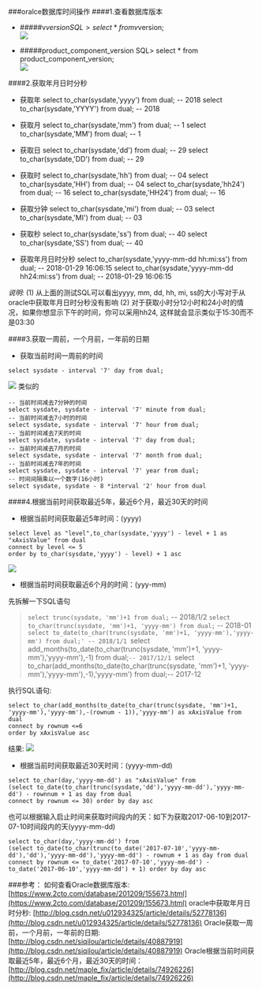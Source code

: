 ###oralce数据库时间操作
####1.查看数据库版本
- #####v$version
SQL> select * from v$version;<br/>
![](QQ截图20180129093548.png)

- #####product_component_version
SQL> select * from product_component_version;<br/>
![](QQ截图20180129094432.png)

####2.获取年月日时分秒
- 获取年
select to_char(sysdate,'yyyy') from dual; -- 2018
select to_char(sysdate,'YYYY') from dual; -- 2018

- 获取月
select to_char(sysdate,'mm') from dual; -- 1
select to_char(sysdate,'MM') from dual; -- 1

- 获取日
select to_char(sysdate,'dd') from dual; -- 29
select to_char(sysdate,'DD') from dual; -- 29

- 获取时
select to_char(sysdate,'hh') from dual; -- 04
select to_char(sysdate,'HH') from dual; -- 04
select to_char(sysdate,'hh24') from dual; -- 16
select to_char(sysdate,'HH24') from dual; -- 16

- 获取分钟
select to_char(sysdate,'mi') from dual; -- 03
select to_char(sysdate,'MI') from dual; -- 03

- 获取秒
select to_char(sysdate,'ss') from dual; -- 40
select to_char(sysdate,'SS') from dual; -- 40

- 获取年月日时分秒
select to_char(sysdate,'yyyy-mm-dd hh:mi:ss') from dual; -- 2018-01-29 16:06:15
select to_char(sysdate,'yyyy-mm-dd hh24:mi:ss') from dual; -- 2018-01-29 16:06:15

 *说明:*
(1) 从上面的测试SQL可以看出yyyy, mm, dd, hh, mi, ss的大小写对于从oracle中获取年月日时分秒没有影响
(2) 对于获取小时分12小时和24小时的情况，如果你想显示下午的时间，你可以采用hh24, 这样就会显示类似于15:30而不是03:30

####3.获取一周前，一个月前，一年前的日期
- 获取当前时间一周前的时间
```
select sysdate - interval '7' day from dual;
```
![](QQ截图20180129101923.png)
类似的
```
-- 当前时间减去7分钟的时间
select sysdate, sysdate - interval '7' minute from dual;
-- 当前时间减去7小时的时间
select sysdate, sysdate - interval '7' hour from dual;
-- 当前时间减去7天的时间
select sysdate, sysdate - interval '7' day from dual;
-- 当前时间减去7月的时间
select sysdate, sysdate - interval '7' month from dual;
-- 当前时间减去7年的时间
select sysdate, sysdate - interval '7' year from dual;
-- 时间间隔乘以一个数字(16小时)
select sysdate, sysdate - 8 *interval '2' hour from dual
```

####4.根据当前时间获取最近5年，最近6个月，最近30天的时间
- 根据当前时间获取最近5年时间：(yyyy)
```
select level as "level",to_char(sysdate,'yyyy') - level + 1 as "xAxisValue" from dual
connect by level <= 5
order by to_char(sysdate,'yyyy') - level) + 1 asc
```
![](QQ截图20180129103913.png)

- 根据当前时间获取最近6个月的时间：(yyy-mm)

 先拆解一下SQL语句
> `select trunc(sysdate, 'mm')+1 from dual;` -- 2018/1/2
> `select to_char(trunc(sysdate, 'mm')+1, 'yyyy-mm') from dual;` -- 2018-01
> `select to_date(to_char(trunc(sysdate, 'mm')+1, 'yyyy-mm'),'yyyy-mm') from dual;' -- 2018/1/1
> `select add_months(to_date(to_char(trunc(sysdate, 'mm')+1, 'yyyy-mm'),'yyyy-mm'),-1) from dual;`-- 2017/12/1
> `select to_char(add_months(to_date(to_char(trunc(sysdate, 'mm')+1, 'yyyy-mm'),'yyyy-mm'),-1),'yyyy-mm') from dual;-- 2017-12

 执行SQL语句:
```
select to_char(add_months(to_date(to_char(trunc(sysdate, 'mm')+1, 'yyyy-mm'),'yyyy-mm'),-(rownum - 1)),'yyyy-mm') as xAxisValue from dual
connect by rownum <=6
order by xAxisValue asc
```
结果:
![](QQ截图20180129111527.png)

- 根据当前时间获取最近30天时间：(yyyy-mm-dd)
```
select to_char(day,'yyyy-mm-dd') as "xAxisValue" from
(select to_date(to_char(trunc(sysdate,'dd'),'yyyy-mm-dd'),'yyyy-mm-dd') - rownnum + 1 as day from dual
connect by rownum <= 30) order by day asc
```
也可以根据输入启止时间来获取时间段内的天：如下为获取2017-06-10到2017-07-10时间段内的天(yyyy-mm-dd)
```
select to_char(day,'yyyy-mm-dd') from
(select to_date(to_char(trunc(to_date('2017-07-10','yyyy-mm-dd'),'dd'),'yyyy-mm-dd'),'yyyy-mm-dd') - rownum + 1 as day from dual
connect by rownum <= to_date('2017-07-10','yyyy-mm-dd') - to_date('2017-06-10','yyyy-mm-dd') + 1) order by day asc
```



###参考：
如何查看Oracle数据库版本: [https://www.2cto.com/database/201209/155673.html](https://www.2cto.com/database/201209/155673.html)
oracle中获取年月日时分秒: [http://blog.csdn.net/u012934325/article/details/52778136](http://blog.csdn.net/u012934325/article/details/52778136)
Oracle获取一周前，一个月前，一年前的日期:
[http://blog.csdn.net/siqilou/article/details/40887919](http://blog.csdn.net/siqilou/article/details/40887919)
Oracle根据当前时间获取最近5年，最近6个月，最近30天的时间：[http://blog.csdn.net/maple_fix/article/details/74926226](http://blog.csdn.net/maple_fix/article/details/74926226)





